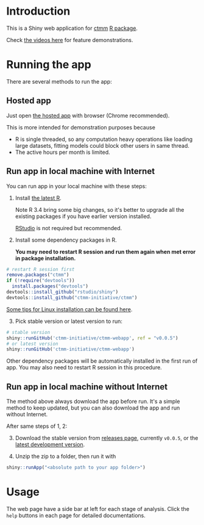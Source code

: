 # Introduction

This is a Shiny web application for [ctmm](https://github.com/ctmm-initiative/ctmm) [R package](https://cran.r-project.org/web/packages/ctmm/index.html). 

Check [the videos here](README-demo.md) for feature demonstrations.

# Running the app

There are several methods to run the app:

## Hosted app
Just open [the hosted app](https://ctmm.shinyapps.io/ctmmweb/) with browser (Chrome recommended). 

This is more intended for demonstration purposes because

- R is single threaded, so any computation heavy operations like loading large datasets, fitting models could block other users in same thread.
- The active hours per month is limited. 

## Run app in local machine with Internet

You can run app in your local machine with these steps:

1. Install [the latest R](https://www.r-project.org/). 

    Note R 3.4 bring some big changes, so it's better to upgrade all the existing packages if you have earlier version installed.
    
    [RStudio](https://www.rstudio.com/products/rstudio/download/) is not required but recommended.

2. Install some dependency packages in R. 

    **You may need to restart R session and run them again when met error in package installation.**

```r
# restart R session first
remove.packages("ctmm")
if (!require("devtools"))
  install.packages("devtools")
devtools::install_github("rstudio/shiny")
devtools::install_github("ctmm-initiative/ctmm")
```

  [Some tips for Linux installation can be found here](README-install.md).

3. Pick stable version or latest version to run:

```r
# stable version
shiny::runGitHub('ctmm-initiative/ctmm-webapp', ref = "v0.0.5")
# or latest version
shiny::runGitHub('ctmm-initiative/ctmm-webapp')
```

  Other dependency packages will be automatically installed in the first run of app. You may also need to restart R session in this procedure.

## Run app in local machine without Internet

The method above always download the app before run. It's a simple method to keep updated, but you can also download the app and run without Internet. 

After same steps of 1, 2:

3. Download the stable version from [releases page](https://github.com/ctmm-initiative/ctmm-webapp/releases), currently `v0.0.5`, or the [latest development version](https://github.com/ctmm-initiative/ctmm-webapp/archive/master.zip).

4. Unzip the zip to a folder, then run it with

```r
shiny::runApp("<absolute path to your app folder>")
```

# Usage

The web page have a side bar at left for each stage of analysis. Click the `help` buttons in each page for detailed documentations.
